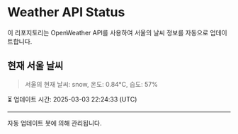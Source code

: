 
# Weather API Status

이 리포지토리는 OpenWeather API를 사용하여 서울의 날씨 정보를 자동으로 업데이트합니다.

## 현재 서울 날씨
> 서울의 현재 날씨: snow, 온도: 0.84°C, 습도: 57%

⏳ 업데이트 시간: 2025-03-03 22:24:33 (UTC)

---
자동 업데이트 봇에 의해 관리됩니다.
